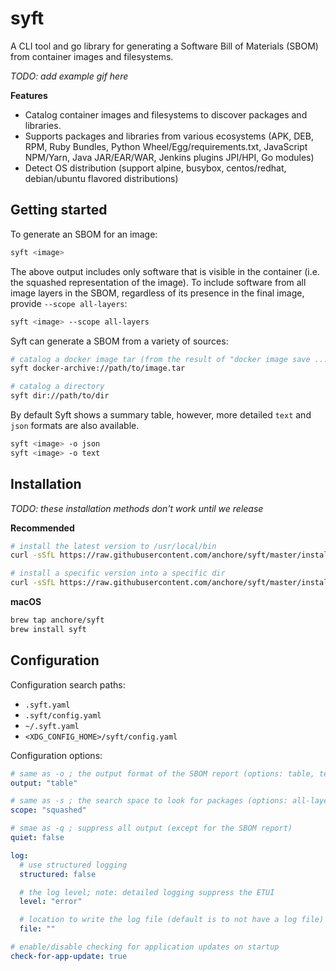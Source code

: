 # syft

A CLI tool and go library for generating a Software Bill of Materials (SBOM) from container images and filesystems.

*TODO: add example gif here*

**Features**
- Catalog container images and filesystems to discover packages and libraries.
- Supports packages and libraries from various ecosystems (APK, DEB, RPM, Ruby Bundles, Python Wheel/Egg/requirements.txt, JavaScript NPM/Yarn, Java JAR/EAR/WAR, Jenkins plugins JPI/HPI, Go modules)
- Detect OS distribution (support alpine, busybox, centos/redhat, debian/ubuntu flavored distributions)

## Getting started

To generate an SBOM for an image:
```bash
syft <image>
```

The above output includes only software that is visible in the container (i.e. the squashed representation of the image).
To include software from all image layers in the SBOM, regardless of its presence in the final image, provide `--scope all-layers`:

```bash
syft <image> --scope all-layers
```

Syft can generate a SBOM from a variety of sources:
```bash
# catalog a docker image tar (from the result of "docker image save ... -o image.tar" command)
syft docker-archive://path/to/image.tar

# catalog a directory
syft dir://path/to/dir
```

By default Syft shows a summary table, however, more detailed `text` and `json` formats are also available.
```bash
syft <image> -o json
syft <image> -o text
```

## Installation

*TODO: these installation methods don't work until we release*

**Recommended**
```bash
# install the latest version to /usr/local/bin
curl -sSfL https://raw.githubusercontent.com/anchore/syft/master/install.sh | sh -s -- -b /usr/local/bin

# install a specific version into a specific dir
curl -sSfL https://raw.githubusercontent.com/anchore/syft/master/install.sh | sh -s <RELEASE_VERSION> -b <SOME_BIN_PATH>
```

**macOS**
```bash
brew tap anchore/syft
brew install syft
```

## Configuration

Configuration search paths:

- `.syft.yaml`
- `.syft/config.yaml`
- `~/.syft.yaml`
- `<XDG_CONFIG_HOME>/syft/config.yaml`

Configuration options:

```yaml
# same as -o ; the output format of the SBOM report (options: table, text, json)
output: "table"

# same as -s ; the search space to look for packages (options: all-layers, squashed)
scope: "squashed"

# smae as -q ; suppress all output (except for the SBOM report)
quiet: false

log:
  # use structured logging
  structured: false

  # the log level; note: detailed logging suppress the ETUI
  level: "error"

  # location to write the log file (default is to not have a log file)
  file: ""

# enable/disable checking for application updates on startup
check-for-app-update: true
```
